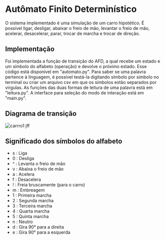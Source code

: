 # Autômato Finito Determinístico
  O sistema implementado é uma simulação de um carro hipotético. É possível ligar, desligar, abaixar o freio de mão, levantar o freio de mão, acelerar, desacelerar, parar, trocar de marcha e trocar de direção.
## Implementação
  Foi implementada a função de transição do AFD, a qual recebe um estado e um símbolo do alfabeto (operação) e devolve o próximo estado. Esse código está disponível em "automato.py". Para saber se uma palavra pertence à linguagem, é possível testá-la digitando símbolo por símbolo no terminal ou criar um arquivo csv em que os símbolos estão separados por virgulas. As funções das duas formas de leitura de uma palavra está em "leitura.py". A interface para seleção do modo de interação está em "main.py".
## Diagrama de transição
![carrro1 jff](https://github.com/vitorholiveira/afd-carro/assets/62735040/82ab3b89-63a1-4d14-a514-5898e78fcde4)
## Significado dos símbolos do alfabeto
- s	: Liga
- 0	: Desliga
- ^	: Levanta o freio de mão
- v	: Abaixa o freio de mão
- a	: Acelera
- f	: Desacelera
- ! : Freia bruscamente (para o carro)
- m	: Embreagem
- 1	: Primeira marcha
- 2	: Segunda marcha
- 3	: Terceira marcha
- 4	: Quarta marcha
- 5	: Quinta marcha
- n	: Neutro
- d	: Gira 90° para a direita
- e	: Gira 90° para a esquerda

